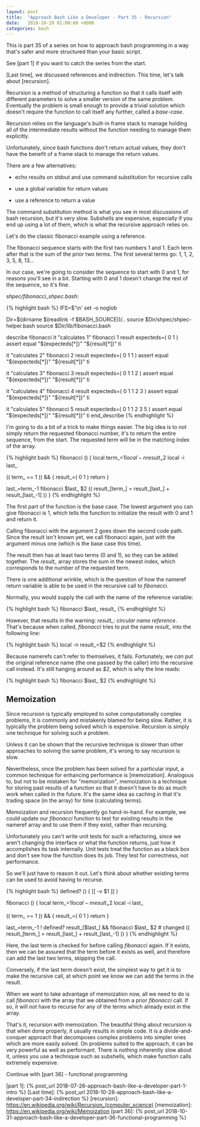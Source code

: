 ```yaml
---
layout: post
title:  "Approach Bash Like a Developer - Part 35 - Recursion"
date:   2018-10-29 01:00:00 +0000
categories: bash
---
```


This is part 35 of a series on how to approach bash programming in a way
that's safer and more structured than your basic script.

See [part 1] if you want to catch the series from the start.

[Last time], we discussed references and indirection. This time, let's
talk about [recursion].

Recursion is a method of structuring a function so that it calls itself
with different parameters to solve a smaller version of the same
problem.  Eventually the problem is small enough to provide a trivial
solution which doesn't require the function to call itself any further,
called a *base-case*.

Recursion relies on the language's built-in frame stack to manage
holding all of the intermediate results without the function needing to
manage them explicitly.

Unfortunately, since bash functions don't return actual values, they
don't have the benefit of a frame stack to manage the return values.

There are a few alternatives:

-   echo results on stdout and use command substitution for recursive
    calls

-   use a global variable for return values

-   use a reference to return a value

The command substitution method is what you see in most discussions of
bash recursion, but it's very slow.  Subshells are expensive, especially
if you end up using a lot of them, which is what the recursive approach
relies on.

Let's do the classic fibonacci example using a reference.

The fibonacci sequence starts with the first two numbers 1 and 1.  Each
term after that is the sum of the prior two terms.  The first several
terms go: 1, 1, 2, 3, 5, 8, 13...

In our case, we're going to consider the sequence to start with 0 and 1,
for reasons you'll see in a bit.  Starting with 0 and 1 doesn't change
the rest of the sequence, so it's fine.

*shpec/fibonacci_shpec.bash:*


{% highlight bash %}
IFS=$'\n'
set -o noglob

Dir=$(dirname $(readlink -f $BASH_SOURCE))/..
source $Dir/shpec/shpec-helper.bash
source $Dir/lib/fibonacci.bash

describe fibonacci
  it "calculates 1"
    fibonacci 1 result
    expecteds=( 0 1 )
    assert equal "${expecteds[*]}" "${result[*]}"
  ti

  it "calculates 2"
    fibonacci 2 result
    expecteds=( 0 1 1 )
    assert equal "${expecteds[*]}" "${result[*]}"
  ti

  it "calculates 3"
    fibonacci 3 result
    expecteds=( 0 1 1 2 )
    assert equal "${expecteds[*]}" "${result[*]}"
  ti

  it "calculates 4"
    fibonacci 4 result
    expecteds=( 0 1 1 2 3 )
    assert equal "${expecteds[*]}" "${result[*]}"
  ti

  it "calculates 5"
    fibonacci 5 result
    expecteds=( 0 1 1 2 3 5 )
    assert equal "${expecteds[*]}" "${result[*]}"
  ti
end_describe
{% endhighlight %}

I'm going to do a bit of a trick to make things easier.  The big idea is
to not simply return the requested fibonacci number, it's to return the
entire sequence, from the start.  The requested term will be in the
matching index of the array.

{% highlight bash %}
fibonacci () {
  local term_=$1
  local -n result_=$2
  local -i last_

  (( term_ == 1 )) && {
    result_=( 0 1 )
    return
  }

  last_=term_-1
  fibonacci $last_ $2
  (( result_[term_] = result_[last_] + result_[last_-1] ))
}
{% endhighlight %}

The first part of the function is the base case.  The lowest argument
you can give fibonacci is 1, which tells the function to initialize the
result with 0 and 1 and return it.

Calling fibonacci with the argument 2 goes down the second code path.
Since the result isn't known yet, we call fibonacci again, just with the
argument minus one (which is the base case this time).

The result then has at least two terms (0 and 1), so they can be added
together.  The *result_* array stores the sum in the newest index, which
corresponds to the number of the requested term.

There is one additional wrinkle, which is the question of how the
nameref return variable is able to be used in the recursive call to
*fibonacci*.

Normally, you would supply the call with the name of the reference
variable:

{% highlight bash %}
fibonacci $last_ result_
{% endhighlight %}

However, that results in the warning: *result_: circular name
reference*.  That's because when called, *fibonacci* tries to put the
name *result_* into the following line:

{% highlight bash %}
local -n result_=$2
{% endhighlight %}

Because namerefs can't refer to themselves, it fails.  Fortunately, we
*can* put the original reference name (the one passed by the caller)
into the recursive call instead.  It's still hanging around as *$2*,
which is why the line reads:

{% highlight bash %}
fibonacci $last_ $2
{% endhighlight %}

Memoization
-----------

Since recursion is typically employed to solve computationally complex
problems, it is commonly and mistakenly blamed for being slow.  Rather,
it is typically the problem being solved which is expensive.  Recursion
is simply one technique for solving such a problem.

Unless it can be shown that the recursive technique is slower than other
approaches to solving the same problem, it's wrong to say recursion is
slow.

Nevertheless, once the problem has been solved for a particular input, a
common technique for enhancing performance is [memoization].  Analogous
to, but not to be mistaken for "memorization", memoization is a
technique for storing past results of a function so that it doesn't have
to do as much work when called in the future.  It's the same idea as
caching in that it's trading space (in the array) for time (calculating
terms).

Memoization and recursion frequently go hand-in-hand.  For example, we
could update our *fibonacci* function to test for existing results in
the nameref array and to use them if they exist, rather than recursing.

Unfortunately you can't write unit tests for such a refactoring, since
we aren't changing the interface or what the function returns, just how
it accomplishes its task internally.  Unit tests treat the function as a
black box and don't see how the function does its job.  They test for
correctness, not performance.

So we'll just have to reason it out.  Let's think about whether existing
terms can be used to avoid having to recurse.

{% highlight bash %}
defined? () {
  [[ -v $1 ]]
}

fibonacci () {
  local term_=$1
  local -n result_=$2
  local -i last_

  (( term_ == 1 )) && {
    result_=( 0 1 )
    return
  }

  last_=term_-1
  ! defined? result_[$last_] && fibonacci $last_ $2   # changed
  (( result_[term_] = result_[last_] + result_[last_-1] ))
}
{% endhighlight %}

Here, the last term is checked for before calling *fibonacci* again.  If
it exists, then we can be assured that the term before it exists as
well, and therefore can add the last two terms, skipping the call.

Conversely, if the last term doesn't exist, the simplest way to get it
is to make the recursive call, at which point we know we can add the
terms in the result.

When we want to take advantage of memoization now, all we need to do is
call *fibonacci* with the array that we obtained from a prior
*fibonacci* call.  If so, it will not have to recurse for any of the
terms which already exist in the array.

That's it, recursion with memoization.  The beautiful thing about
recursion is that when done properly, it usually results in simple code.
It is a divide-and-conquer approach that decomposes complex problems
into simpler ones which are more easily solved.  On problems suited to
the approach, it can be very powerful as well as performant.  There is
nothing inherently slow about it, unless you use a technique such as
subshells, which make function calls extremely expensive.

Continue with [part 36] - functional programming

  [part 1]: {% post_url 2018-07-26-approach-bash-like-a-developer-part-1-intro %}
  [Last time]: {% post_url 2018-10-28-approach-bash-like-a-developer-part-34-indirection %}
  [recursion]: https://en.wikipedia.org/wiki/Recursion_(computer_science)
  [memoization]: https://en.wikipedia.org/wiki/Memoization
  [part 36]: {% post_url 2018-10-31-approach-bash-like-a-developer-part-36-functional-programming %}
